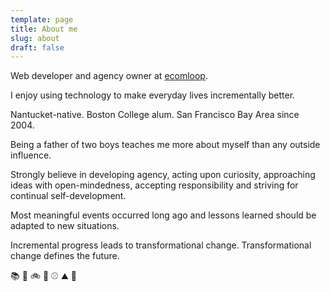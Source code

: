 ```yaml
---
template: page
title: About me
slug: about
draft: false
---
```

Web developer and agency owner at [ecomloop](https://ecomloop.com).

I enjoy using technology to make everyday lives incrementally better.

Nantucket-native. Boston College alum. San Francisco Bay Area since 2004.

Being a father of two boys teaches me more about myself than any outside influence.

Strongly believe in developing agency, acting upon curiosity, approaching ideas with open-mindedness, accepting responsibility and striving for continual self-development.

Most meaningful events occurred long ago and lessons learned should be adapted to new situations.

Incremental progress leads to transformational change. Transformational change defines the future.  

:books: :ski: :bike: :tennis: :baseball: :mountain: :pencil:


![]()
